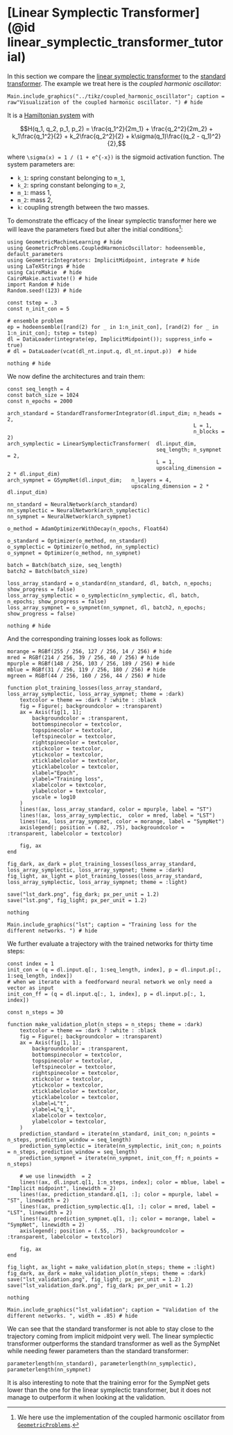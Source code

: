 # [Linear Symplectic Transformer](@id linear_symplectic_transformer_tutorial)

In this section we compare the [linear symplectic transformer](@ref "Linear Symplectic Transformer") to the [standard transformer](@ref "Standard Transformer"). The example we treat here is the *coupled harmonic oscillator*:

```@example
Main.include_graphics("../tikz/coupled_harmonic_oscillator"; caption = raw"Visualization of the coupled harmonic oscillator. ") # hide
```

It is a [Hamiltonian system](@ref "Symplectic Systems") with 

```math
H(q_1, q_2, p_1, p_2) = \frac{q_1^2}{2m_1} + \frac{q_2^2}{2m_2} + k_1\frac{q_1^2}{2} + k_2\frac{q_2^2}{2} +  k\sigma(q_1)\frac{(q_2 - q_1)^2}{2},
```
where ``\sigma(x) = 1 / (1 + e^{-x})`` is the sigmoid activation function. The system parameters are:
- ``k_1``: spring constant belonging to ``m_1``,
- ``k_2``: spring constant belonging to ``m_2``,
- ``m_1``: mass 1,
- ``m_2``: mass 2,
- ``k``: coupling strength between the two masses. 

To demonstrate the efficacy of the linear symplectic transformer here we will leave the parameters fixed but alter the initial conditions[^1]:

[^1]: We here use the implementation of the coupled harmonic oscillator from [`GeometricProblems`](https://github.com/JuliaGNI/GeometricProblems.jl).

```@example lin_sympl_tran_tut
using GeometricMachineLearning # hide
using GeometricProblems.CoupledHarmonicOscillator: hodeensemble, default_parameters
using GeometricIntegrators: ImplicitMidpoint, integrate # hide
using LaTeXStrings # hide
using CairoMakie  # hide
CairoMakie.activate!() # hide
import Random # hide
Random.seed!(123) # hide

const tstep = .3
const n_init_con = 5

# ensemble problem
ep = hodeensemble([rand(2) for _ in 1:n_init_con], [rand(2) for _ in 1:n_init_con]; tstep = tstep)
dl = DataLoader(integrate(ep, ImplicitMidpoint()); suppress_info = true)
# dl = DataLoader(vcat(dl_nt.input.q, dl_nt.input.p))  # hide

nothing # hide
```

We now define the architectures and train them: 

```@example lin_sympl_tran_tut
const seq_length = 4
const batch_size = 1024
const n_epochs = 2000

arch_standard = StandardTransformerIntegrator(dl.input_dim; n_heads = 2, 
                                                            L = 1, 
                                                            n_blocks = 2)
arch_symplectic = LinearSymplecticTransformer(  dl.input_dim, 
                                                seq_length; n_sympnet = 2,
                                                L = 1, 
                                                upscaling_dimension = 2 * dl.input_dim)
arch_sympnet = GSympNet(dl.input_dim;   n_layers = 4, 
                                        upscaling_dimension = 2 * dl.input_dim)

nn_standard = NeuralNetwork(arch_standard)
nn_symplectic = NeuralNetwork(arch_symplectic)
nn_sympnet = NeuralNetwork(arch_sympnet)

o_method = AdamOptimizerWithDecay(n_epochs, Float64)

o_standard = Optimizer(o_method, nn_standard)
o_symplectic = Optimizer(o_method, nn_symplectic)
o_sympnet = Optimizer(o_method, nn_sympnet)

batch = Batch(batch_size, seq_length)
batch2 = Batch(batch_size)

loss_array_standard = o_standard(nn_standard, dl, batch, n_epochs; show_progress = false)
loss_array_symplectic = o_symplectic(nn_symplectic, dl, batch, n_epochs; show_progress = false)
loss_array_sympnet = o_sympnet(nn_sympnet, dl, batch2, n_epochs; show_progress = false)

nothing # hide
```

And the corresponding training losses look as follows:

```@setup lin_sympl_tran_tut
morange = RGBf(255 / 256, 127 / 256, 14 / 256) # hide
mred = RGBf(214 / 256, 39 / 256, 40 / 256) # hide
mpurple = RGBf(148 / 256, 103 / 256, 189 / 256) # hide
mblue = RGBf(31 / 256, 119 / 256, 180 / 256) # hide
mgreen = RGBf(44 / 256, 160 / 256, 44 / 256) # hide

function plot_training_losses(loss_array_standard, loss_array_symplectic, loss_array_sympnet; theme = :dark)
    textcolor = theme == :dark ? :white : :black
    fig = Figure(; backgroundcolor = :transparent)
    ax = Axis(fig[1, 1]; 
        backgroundcolor = :transparent,
        bottomspinecolor = textcolor, 
        topspinecolor = textcolor,
        leftspinecolor = textcolor,
        rightspinecolor = textcolor,
        xtickcolor = textcolor, 
        ytickcolor = textcolor,
        xticklabelcolor = textcolor,
        yticklabelcolor = textcolor,
        xlabel="Epoch", 
        ylabel="Training loss",
        xlabelcolor = textcolor,
        ylabelcolor = textcolor,
        yscale = log10
    )
    lines!(ax, loss_array_standard, color = mpurple, label = "ST")
    lines!(ax, loss_array_symplectic,  color = mred, label = "LST")
    lines!(ax, loss_array_sympnet, color = morange, label = "SympNet")
    axislegend(; position = (.82, .75), backgroundcolor = :transparent, labelcolor = textcolor)

    fig, ax
end

fig_dark, ax_dark = plot_training_losses(loss_array_standard, loss_array_symplectic, loss_array_sympnet; theme = :dark)
fig_light, ax_light = plot_training_losses(loss_array_standard, loss_array_symplectic, loss_array_sympnet; theme = :light)

save("lst_dark.png", fig_dark; px_per_unit = 1.2)
save("lst.png", fig_light; px_per_unit = 1.2)

nothing
```

```@example
Main.include_graphics("lst"; caption = "Training loss for the different networks. ") # hide
```


We further evaluate a trajectory with the trained networks for thirty time steps: 

```@setup lin_sympl_tran_tut
const index = 1
init_con = (q = dl.input.q[:, 1:seq_length, index], p = dl.input.p[:, 1:seq_length, index])
# when we iterate with a feedforward neural network we only need a vector as input
init_con_ff = (q = dl.input.q[:, 1, index], p = dl.input.p[:, 1, index])

const n_steps = 30

function make_validation_plot(n_steps = n_steps; theme = :dark)
    textcolor = theme == :dark ? :white : :black
    fig = Figure(; backgroundcolor = :transparent)
    ax = Axis(fig[1, 1]; 
        backgroundcolor = :transparent,
        bottomspinecolor = textcolor, 
        topspinecolor = textcolor,
        leftspinecolor = textcolor,
        rightspinecolor = textcolor,
        xtickcolor = textcolor, 
        ytickcolor = textcolor,
        xticklabelcolor = textcolor,
        yticklabelcolor = textcolor,
        xlabel=L"t", 
        ylabel=L"q_1",
        xlabelcolor = textcolor,
        ylabelcolor = textcolor,
    )
    prediction_standard = iterate(nn_standard, init_con; n_points = n_steps, prediction_window = seq_length)
    prediction_symplectic = iterate(nn_symplectic, init_con; n_points = n_steps, prediction_window = seq_length)
    prediction_sympnet = iterate(nn_sympnet, init_con_ff; n_points = n_steps)

    # we use linewidth  = 2
    lines!(ax, dl.input.q[1, 1:n_steps, index]; color = mblue, label = "Implicit midpoint", linewidth = 2)
    lines!(ax, prediction_standard.q[1, :]; color = mpurple, label = "ST", linewidth = 2)
    lines!(ax, prediction_symplectic.q[1, :]; color = mred, label = "LST", linewidth = 2)
    lines!(ax, prediction_sympnet.q[1, :]; color = morange, label = "SympNet", linewidth = 2)
    axislegend(; position = (.55, .75), backgroundcolor = :transparent, labelcolor = textcolor)

    fig, ax
end

fig_light, ax_light = make_validation_plot(n_steps; theme = :light)
fig_dark, ax_dark = make_validation_plot(n_steps; theme = :dark)
save("lst_validation.png", fig_light; px_per_unit = 1.2)
save("lst_validation_dark.png", fig_dark; px_per_unit = 1.2)

nothing
```

```@example lin_sympl_tran_tut
Main.include_graphics("lst_validation"; caption = "Validation of the different networks. ", width = .85) # hide
```

We can see that the standard transformer is not able to stay close to the trajectory coming from implicit midpoint very well. The linear symplectic transformer outperforms the standard transformer as well as the SympNet while needing fewer parameters than the standard transformer: 

```@example lin_sympl_tran_tut
parameterlength(nn_standard), parameterlength(nn_symplectic), parameterlength(nn_sympnet)
```

It is also interesting to note that the training error for the SympNet gets lower than the one for the linear symplectic transformer, but it does not manage to outperform it when looking at the validation. 